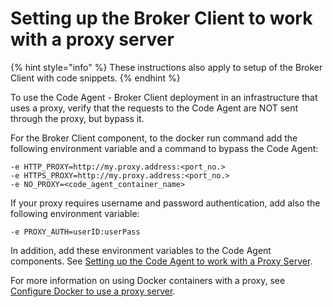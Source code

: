 # Setting up the Broker Client to work with a proxy server

{% hint style="info" %}
These instructions also apply to setup of the Broker Client with code snippets.
{% endhint %}

To use the Code Agent - Broker Client deployment in an infrastructure that uses a proxy, verify that the requests to the Code Agent are NOT sent through the proxy, but bypass it.

For the Broker Client component, to the docker run command add the following environment variable and a command to bypass the Code Agent:

```
-e HTTP_PROXY=http://my.proxy.address:<port_no.>
-e HTTPS_PROXY=http://my.proxy.address:<port_no.>
-e NO_PROXY=<code_agent_container_name>
```

If your proxy requires username and password authentication, add also the following environment variable:

```
-e PROXY_AUTH=userID:userPass
```

In addition, add these environment variables to the Code Agent components. See [Setting up the Code Agent to work with a Proxy Server](../step-4-setting-up-the-code-agent/setting-up-the-code-agent-to-work-with-a-proxy-server.md).

For more information on using Docker containers with a proxy, see [Configure Docker to use a proxy server](https://docs.docker.com/network/proxy/).

